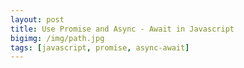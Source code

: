 ```yaml
---
layout: post
title: Use Promise and Async - Await in Javascript
bigimg: /img/path.jpg
tags: [javascript, promise, async-await]
---
```


